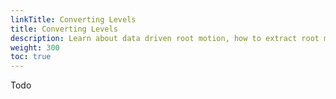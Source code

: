 ```yaml
---
linkTitle: Converting Levels
title: Converting Levels
description: Learn about data driven root motion, how to extract root motion from animation, and how to enable root motion on actors in Open 3D Engine (O3DE).
weight: 300
toc: true
---
```


Todo